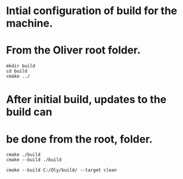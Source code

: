 # Intial configuration of build for the machine.
# From the Oliver root folder.
    mkdir build 
    cd build
    cmake ../

# After initial build, updates to the build can
# be done from the root, folder.
    cmake ./build
    cmake --build ./build

    cmake --build C:/Oly/build/ --target clean